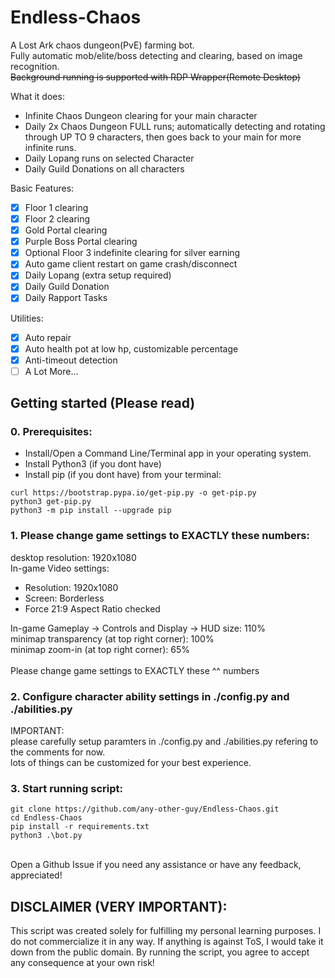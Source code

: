 # Endless-Chaos

A Lost Ark chaos dungeon(PvE) farming bot.\
Fully automatic mob/elite/boss detecting and clearing, based on image recognition.\
~~Background running is supported with RDP Wrapper(Remote Desktop)~~

What it does:
* Infinite Chaos Dungeon clearing for your main character
* Daily 2x Chaos Dungeon FULL runs; automatically detecting and rotating through UP TO 9 characters, then goes back to your main for more infinite runs.
* Daily Lopang runs on selected Character
* Daily Guild Donations on all characters

Basic Features:
- [x] Floor 1 clearing
- [x] Floor 2 clearing
- [x] Gold Portal clearing
- [x] Purple Boss Portal clearing
- [x] Optional Floor 3 indefinite clearing for silver earning
- [x] Auto game client restart on game crash/disconnect
- [x] Daily Lopang (extra setup required)
- [x] Daily Guild Donation
- [x] Daily Rapport Tasks

Utilities:
- [x] Auto repair
- [x] Auto health pot at low hp, customizable percentage
- [x] Anti-timeout detection
- [ ] A Lot More...

## Getting started (Please read)

### 0. Prerequisites:
- Install/Open a Command Line/Terminal app in your operating system.
- Install Python3 (if you dont have)
- Install pip (if you dont have) from your terminal:
```
curl https://bootstrap.pypa.io/get-pip.py -o get-pip.py
python3 get-pip.py
python3 -m pip install --upgrade pip
```

### 1. Please change game settings to EXACTLY these numbers:

desktop resolution: 1920x1080\
In-game Video settings:
- Resolution: 1920x1080
- Screen: Borderless
- Force 21:9 Aspect Ratio checked

In-game Gameplay -> Controls and Display -> HUD size: 110%\
minimap transparency (at top right corner): 100%\
minimap zoom-in (at top right corner): 65%\
\
Please change game settings to EXACTLY these ^^ numbers

### 2. Configure character ability settings in ./config.py and ./abilities.py
IMPORTANT: \
please carefully setup paramters in ./config.py and ./abilities.py
refering to the comments for now.\
lots of things can be customized for your best experience.

### 3. Start running script:

```
git clone https://github.com/any-other-guy/Endless-Chaos.git
cd Endless-Chaos
pip install -r requirements.txt
python3 .\bot.py
```

\
Open a Github Issue if you need any assistance or have any feedback, appreciated!

## DISCLAIMER (VERY IMPORTANT): 
This script was created solely for fulfilling my personal learning purposes. I do not commercialize it in any way. If anything is against ToS, I would take it down from the public domain.
By running the script, you agree to accept any consequence at your own risk!
